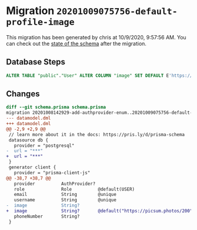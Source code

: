 # Migration `20201009075756-default-profile-image`

This migration has been generated by chris at 10/9/2020, 9:57:56 AM.
You can check out the [state of the schema](./schema.prisma) after the migration.

## Database Steps

```sql
ALTER TABLE "public"."User" ALTER COLUMN "image" SET DEFAULT E'https://picsum.photos/200'
```

## Changes

```diff
diff --git schema.prisma schema.prisma
migration 20201008142929-add-authprovider-enum..20201009075756-default-profile-image
--- datamodel.dml
+++ datamodel.dml
@@ -2,9 +2,9 @@
 // learn more about it in the docs: https://pris.ly/d/prisma-schema
 datasource db {
   provider = "postgresql"
-  url = "***"
+  url = "***"
 }
 generator client {
   provider = "prisma-client-js"
@@ -38,7 +38,7 @@
   provider          AuthProvider?
   role              Role          @default(USER)
   email             String        @unique
   username          String        @unique
-  image             String?
+  image             String?       @default("https://picsum.photos/200")
   phoneNumber       String?
 }
```


